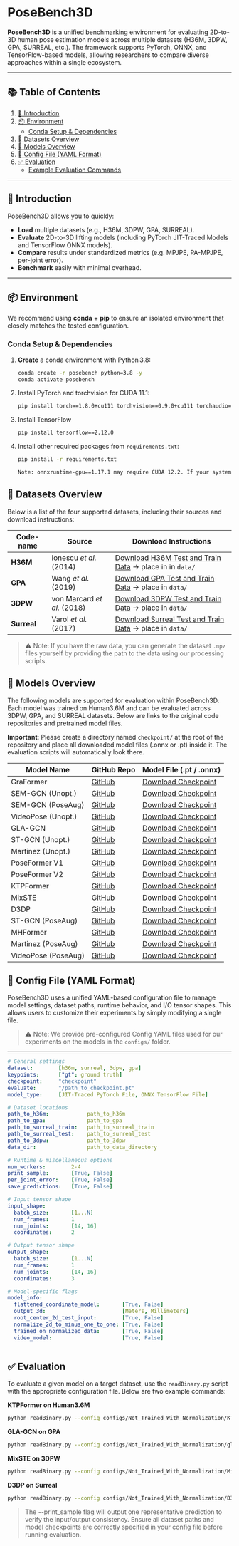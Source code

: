 
# PoseBench3D

**PoseBench3D** is a unified benchmarking environment for evaluating 2D-to-3D human pose estimation models across multiple datasets (H36M, 3DPW, GPA, SURREAL, etc.). The framework supports PyTorch, ONNX, and TensorFlow-based models, allowing researchers to compare diverse approaches within a single ecosystem.

---

## 📚 Table of Contents
1. [📌 Introduction](#-introduction)  
2. [📦 Environment](#-environment)  
   - [Conda Setup & Dependencies](#conda-setup--dependencies)  
3. [📁 Datasets Overview](#-datasets-overview)  
4. [🧠 Models Overview](#-models-overview)  
5. [📄 Config File (YAML Format)](#-config-file-yaml-format)  
6. [✅ Evaluation](#-evaluation)  
   - [Example Evaluation Commands](#-evaluation)  


---

## 📌 Introduction

PoseBench3D allows you to quickly:

- **Load** multiple datasets (e.g., H36M, 3DPW, GPA, SURREAL).  
- **Evaluate** 2D-to-3D lifting models (including PyTorch JIT-Traced Models and TensorFlow ONNX models).
- **Compare** results under standardized metrics (e.g. MPJPE, PA-MPJPE, per-joint error).  
- **Benchmark** easily with minimal overhead.  

---

## 📦 Environment

We recommend using **conda** + **pip** to ensure an isolated environment that closely matches the tested configuration.

### Conda Setup & Dependencies

1. **Create** a conda environment with Python 3.8:

   ```bash
   conda create -n posebench python=3.8 -y
   conda activate posebench

2. Install PyTorch and torchvision for CUDA 11.1:
   ```bash
   pip install torch==1.8.0+cu111 torchvision==0.9.0+cu111 torchaudio==0.8.0 -f https://download.pytorch.org/whl/torch_stable.html

3. Install TensorFlow
   ```bash
   pip install tensorflow==2.12.0

4. Install other required packages from ```requirements.txt```:
   ```bash
   pip install -r requirements.txt

   Note: onnxruntime-gpu==1.17.1 may require CUDA 12.2. If your system only has CUDA 11.1 (or 11.x) available, you might see warnings or fallback to CPU. Ensure you load a module or have drivers that match the required version.


## 📁 Datasets Overview

Below is a list of the four supported datasets, including their sources and download instructions:

| Code-name | Source                         | Download Instructions |
|-----------|--------------------------------|------------------------|
| **H36M**  | Ionescu *et al.* (2014)        | [Download H36M Test and Train Data](link) → place in in `data/` |
| **GPA**  | Wang *et al.* (2019)    | [Download GPA Test and Train Data](link) → place in `data/` |
| **3DPW**   | von Marcard *et al.* (2018)             | [Download 3DPW Test and Train Data](link) → place in `data/` |
| **Surreal** | Varol *et al.* (2017)        | [Download Surreal Test and Train Data](link) → place in `data/` |

> ⚠️ Note: If you have the raw data, you can generate the dataset `.npz` files yourself by providing the path to the data using our processing scripts. 


## 🧠 Models Overview

The following models are supported for evaluation within PoseBench3D. Each model was trained on Human3.6M and can be evaluated across 3DPW, GPA, and SURREAL datasets. Below are links to the original code repositories and pretrained model files.

 **Important**: Please create a directory named `checkpoint/` at the root of the repository and place all downloaded model files (.onnx or .pt) inside it. The evaluation scripts will automatically look there.

| Model Name          | GitHub Repo                                              | Model File (.pt / .onnx)                                  |
|---------------------|-----------------------------------------------------------|------------------------------------------------------------|
| GraFormer           | [GitHub](https://github.com/Graformer/GraFormer)       | [Download Checkpoint](https://link.to/graformer_model.onnx)     |
| SEM-GCN (Unopt.)    | [GitHub](https://github.com/jfzhang95/PoseAug)         | [Download Checkpoint](https://link.to/semgcn_unopt_model.onnx)  |
| SEM-GCN (PoseAug)   | [GitHub](https://github.com/jfzhang95/PoseAug)         | [Download Checkpoint](https://link.to/semgcn_poseaug_model.onnx)|
| VideoPose (Unopt.)  | [GitHub](https://github.com/jfzhang95/PoseAug)     | [Download Checkpoint](https://link.to/videopose_unopt_model.onnx)|
| GLA-GCN             | [GitHub](https://github.com/bruceyo/GLA-GCN)         | [Download Checkpoint](https://link.to/gla-gcn_model.onnx)       |
| ST-GCN (Unopt.)     | [GitHub](https://github.com/jfzhang95/PoseAug)          | [Download Checkpoint](https://link.to/stgcn_unopt_model.onnx)   |
| Martinez (Unopt.)   | [GitHub](https://github.com/jfzhang95/PoseAug)   | [Download Checkpoint](https://link.to/martinez_unopt.onnx)      |
| PoseFormer V1       | [GitHub](https://github.com/zczcwh/PoseFormer)   | [Download Checkpoint](https://link.to/poseformer_v1.onnx)       |
| PoseFormer V2       | [GitHub](https://github.com/QitaoZhao/PoseFormerV2)   | [Download Checkpoint](https://link.to/poseformer_v2.onnx)       |
| KTPFormer           | [GitHub](https://github.com/JihuaPeng/KTPFormer)       | [Download Checkpoint](https://link.to/ktpformer.onnx)           |
| MixSTE              | [GitHub](https://github.com/JinluZhang1126/MixSTE)          | [Download Checkpoint](https://link.to/mixste.onnx)              |
| D3DP                | [GitHub](https://github.com/paTRICK-swk/D3DP)            | [Download Checkpoint](https://link.to/d3dp.onnx)                |
| ST-GCN (PoseAug)    | [GitHub](https://github.com/jfzhang95/PoseAug)          | [Download Checkpoint](https://link.to/stgcn_poseaug_model.onnx) |
| MHFormer            | [GitHub](https://github.com/Vegetebird/MHFormer)        | [Download Checkpoint](https://link.to/mhformer.onnx)            |
| Martinez (PoseAug)  | [GitHub](https://github.com/jfzhang95/PoseAug)   | [Download Checkpoint](https://link.to/martinez_poseaug.onnx)    |
| VideoPose (PoseAug) | [GitHub](https://github.com/jfzhang95/PoseAug)     | [Download Checkpoint](https://link.to/videopose_poseaug.onnx)   |



## 📄 Config File (YAML Format)

PoseBench3D uses a unified YAML-based configuration file to manage model settings, dataset paths, runtime behavior, and I/O tensor shapes. This allows users to customize their experiments by simply modifying a single file.

> ⚠️ Note: We provide pre-configured Config YAML files used for our experiments on the models in the ```configs/``` folder.  

---
```yaml
# General settings
dataset:        [h36m, surreal, 3dpw, gpa]
keypoints:      ["gt": ground truth]
checkpoint:     "checkpoint"
evaluate:       "/path_to_checkpoint.pt"
model_type:     [JIT-Traced PyTorch File, ONNX TensorFlow File]

# Dataset locations 
path_to_h36m:            path_to_h36m
path_to_gpa:             path_to_gpa
path_to_surreal_train:   path_to_surreal_train
path_to_surreal_test:    path_to_surreal_test
path_to_3dpw:            path_to_3dpw
data_dir:                path_to_data_directory

# Runtime & miscellaneous options
num_workers:        2-4
print_sample:       [True, False]
per_joint_error:    [True, False]
save_predictions:   [True, False]

# Input tensor shape
input_shape:
  batch_size:       [1...N]
  num_frames:       1
  num_joints:       [14, 16]
  coordinates:      2

# Output tensor shape
output_shape:
  batch_size:       [1...N]
  num_frames:       1
  num_joints:       [14, 16]
  coordinates:      3

# Model-specific flags
model_info:
  flattened_coordinate_model:       [True, False]
  output_3d:                        [Meters, Millimeters]
  root_center_2d_test_input:        [True, False]
  normalize_2d_to_minus_one_to_one: [True, False]
  trained_on_normalized_data:       [True, False]
  video_model:                      [True, False]
  


```
## ✅ Evaluation

To evaluate a given model on a target dataset, use the `readBinary.py` script with the appropriate configuration file. Below are two example commands:

**KTPFormer on Human3.6M**  
```bash
python readBinary.py --config configs/Not_Trained_With_Normalization/KTPFormer.yaml --dataset h36m --print_sample
```

**GLA-GCN on GPA**
  ```bash
python readBinary.py --config configs/Not_Trained_With_Normalization/glaConfig.yaml --dataset gpa --print_sample
```

**MixSTE on 3DPW**
  ```bash
python readBinary.py --config configs/Not_Trained_With_Normalization/MixSTE.yaml --dataset 3dpw --print_sample
```
**D3DP on Surreal**
  ```bash
python readBinary.py --config configs/Not_Trained_With_Normalization/D3DP.yaml --dataset 3dpw --print_sample
```

> The --print_sample flag will output one representative prediction to verify the input/output consistency.
> Ensure all dataset paths and model checkpoints are correctly specified in your config file before running evaluation.








   